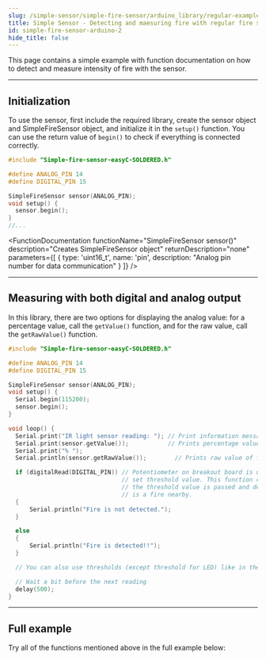 ```yaml
---
slug: /simple-sensor/simple-fire-sensor/arduino_library/regular-example
title: Simple Sensor - Detecting and maesuring fire with regular fire sensor (example)
id: simple-fire-sensor-arduino-2
hide_title: false
---
```

This page contains a simple example with function documentation on how to detect and measure intensity of fire with the sensor.

---

## Initialization
To use the sensor, first include the required library, create the sensor object and SimpleFireSensor object, and initialize it in the `setup()` function. You can use the return value of `begin()` to check if everything is connected correctly.

```cpp
#include "Simple-fire-sensor-easyC-SOLDERED.h"

#define ANALOG_PIN 14
#define DIGITAL_PIN 15

SimpleFireSensor sensor(ANALOG_PIN);
void setup() {
  sensor.begin();
}
//...
```
<FunctionDocumentation
  functionName="SimpleFireSensor sensor()"
  description="Creates SimpleFireSensor object"
  returnDescription="none"
  parameters={[ 
    { type: 'uint16_t', name: 'pin', description: "Analog pin number for data communication" }
  ]}
/>

<FunctionDocumentation
  functionName="sensor.begin()"
  description="Initializes the sensor."
  returnDescription="Returns true if initialization is successful, false otherwise."
/>

---

## Measuring with both digital and analog output
In this library, there are two options for displaying the analog value: for a percentage value, call the `getValue()` function, and for the raw value, call the `getRawValue()` function.

```cpp
#include "Simple-fire-sensor-easyC-SOLDERED.h"

#define ANALOG_PIN 14
#define DIGITAL_PIN 15

SimpleFireSensor sensor(ANALOG_PIN);
void setup() {
  Serial.begin(115200);
  sensor.begin();
}

void loop() {
  Serial.print("IR light sensor reading: "); // Print information message
  Serial.print(sensor.getValue());           // Prints percentage value of fire sensor
  Serial.print("% ");
  Serial.println(sensor.getRawValue());        // Prints raw value of fire sensor

  if (digitalRead(DIGITAL_PIN)) // Potentiometer on breakout board is used to
                                // set threshold value. This function checks if
                                // the threshold value is passed and determines if there
                                // is a fire nearby.
  {
      Serial.println("Fire is not detected.");
  }

  else
  {
      Serial.println("Fire is detected!!");
  }

  // You can also use thresholds (except threshold for LED) like in the Read_values_easyC example to detect fire.

  // Wait a bit before the next reading
  delay(500);
}
```
<FunctionDocumentation
  functionName="sensor.getValue()"
  description="Returns the measurement in percentage."
  returnDescription="Returns float representation of fire chance percentage"
/>

<FunctionDocumentation
  functionName="sensor.getRawValue()"
  description="Returns the raw ADC value."
  returnDescription="Returns integer representation of fire value"
/>

<CenteredImage src="/img/simple-sensor/simple-fire-sensor/fire_not_detected.png" alt="Sensor when fire is not present" caption="Sensor when fire is not present" width="700px" />

<CenteredImage src="/img/simple-sensor/simple-fire-sensor/fire_not_detected_serial.jpg" alt="Serial Monitor output" caption="Serial Monitor output" width="700px" />

<CenteredImage src="/img/simple-sensor/simple-fire-sensor/fire_detected.png" alt="Sensor when fire is present" caption="Sensor when fire is present" width="700px" />

<CenteredImage src="/img/simple-sensor/simple-fire-sensor/fire_detected_serial.jpg" alt="Serial Monitor output" caption="Serial Monitor output" width="700px" />

---

## Full example

Try all of the functions mentioned above in the full example below:

<QuickLink 
  title="Read_values_native.ino" 
  description="Example for using the digital and analog read functions for Simple fire sensor."
  url="https://github.com/SolderedElectronics/Soldered-Simple-Fire-Sensor-Arduino-library/blob/main/examples/Read_values_native/Read_values_native.ino" 
/>
